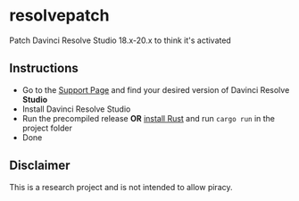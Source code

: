# resolvepatch

Patch Davinci Resolve Studio 18.x-20.x to think it's activated

## Instructions

- Go to the [Support Page](https://www.blackmagicdesign.com/support/family/davinci-resolve-and-fusion) and find your desired version of Davinci Resolve **Studio**
- Install Davinci Resolve Studio
- Run the precompiled release **OR** [install Rust](https://rustup.rs/) and run `cargo run` in the project folder
- Done

## Disclaimer

This is a research project and is not intended to allow piracy.
